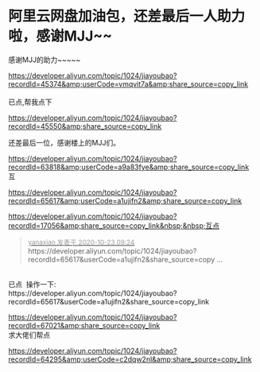 # 阿里云网盘加油包，还差最后一人助力啦，感谢MJJ~~


感谢MJJ的助力~~~~~

https://developer.aliyun.com/topic/1024/jiayoubao?recordId=45374&amp;userCode=vmqvit7a&amp;share_source=copy_link<br />
<br />
已点,帮我点下

https://developer.aliyun.com/topic/1024/jiayoubao?recordId=45550&amp;share_source=copy_link

还差最后一位，感谢楼上的MJJ们。

https://developer.aliyun.com/topic/1024/jiayoubao?recordId=63818&amp;userCode=a9a83fye&amp;share_source=copy_link<br />
互<img src="static/image/smiley/yct/003.gif" smilieid="50" border="0" alt="" />

https://developer.aliyun.com/topic/1024/jiayoubao?recordId=65617&amp;userCode=a1ujifn2&amp;share_source=copy_link

https://developer.aliyun.com/topic/1024/jiayoubao?recordId=17056&amp;share_source=copy_link&nbsp;&nbsp;互点<img id="aimg_NZ32G" onclick="zoom(this, this.src, 0, 0, 0)" class="zoom" src="https://cdn.jsdelivr.net/gh/hishis/forum-master/public/images/patch.gif" onmouseover="img_onmouseoverfunc(this)" onload="thumbImg(this)" border="0" alt="" />

<div class="quote"><blockquote><font size="2"><a href="https://www.hostloc.com/forum.php?mod=redirect&amp;goto=findpost&amp;pid=9339440&amp;ptid=757288" target="_blank"><font color="#999999">yanaxiao 发表于 2020-10-23 09:24</font></a></font><br />
https://developer.aliyun.com/topic/1024/jiayoubao?recordId=65617&amp;userCode=a1ujifn2&amp;share_source=copy ...</blockquote></div><br />
已点&nbsp;&nbsp;操作一下:<br />
https://developer.aliyun.com/topic/1024/jiayoubao?recordId=65617&amp;userCode=a1ujifn2&amp;share_source=copy_link<img id="aimg_xt5eh" onclick="zoom(this, this.src, 0, 0, 0)" class="zoom" src="https://cdn.jsdelivr.net/gh/hishis/forum-master/public/images/patch.gif" onmouseover="img_onmouseoverfunc(this)" onload="thumbImg(this)" border="0" alt="" />

https://developer.aliyun.com/topic/1024/jiayoubao?recordId=67021&amp;share_source=copy_link<br />
求大佬们帮点

https://developer.aliyun.com/topic/1024/jiayoubao?recordId=64295&amp;userCode=c2dqw2nl&amp;share_source=copy_link
